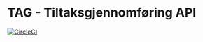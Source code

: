 TAG - Tiltaksgjennomføring API
===================================
[![CircleCI](https://circleci.com/gh/navikt/tiltaksgjennomforing-varsel.svg?style=svg)](https://circleci.com/gh/navikt/tiltaksgjennomforing-varsel)
